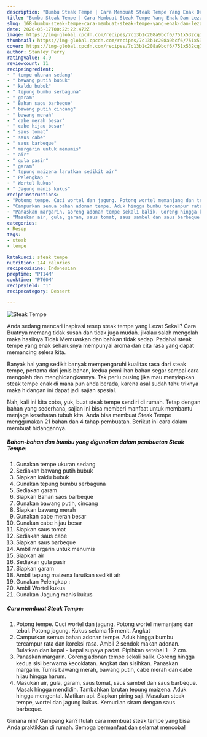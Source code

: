 ```yaml
---
description: "Bumbu Steak Tempe | Cara Membuat Steak Tempe Yang Enak Dan Lezat"
title: "Bumbu Steak Tempe | Cara Membuat Steak Tempe Yang Enak Dan Lezat"
slug: 168-bumbu-steak-tempe-cara-membuat-steak-tempe-yang-enak-dan-lezat
date: 2020-05-17T00:22:22.472Z
image: https://img-global.cpcdn.com/recipes/7c13b1c208a9bcf6/751x532cq70/steak-tempe-foto-resep-utama.jpg
thumbnail: https://img-global.cpcdn.com/recipes/7c13b1c208a9bcf6/751x532cq70/steak-tempe-foto-resep-utama.jpg
cover: https://img-global.cpcdn.com/recipes/7c13b1c208a9bcf6/751x532cq70/steak-tempe-foto-resep-utama.jpg
author: Stanley Perry
ratingvalue: 4.9
reviewcount: 11
recipeingredient:
- " tempe ukuran sedang"
- " bawang putih bubuk"
- " kaldu bubuk"
- " tepung bumbu serbaguna"
- " garam"
- " Bahan saos barbeque"
- " bawang putih cincang"
- " bawang merah"
- " cabe merah besar"
- " cabe hijau besar"
- " saus tomat"
- " saus cabe"
- " saus barbeque"
- " margarin untuk menumis"
- " air"
- " gula pasir"
- " garam"
- " tepung maizena larutkan sedikit air"
- " Pelengkap "
- " Wortel kukus"
- " Jagung manis kukus"
recipeinstructions:
- "Potong tempe. Cuci wortel dan jagung. Potong wortel memanjang dan tebal. Potong jagung. Kukus selama 15 menit. Angkat"
- "Campurkan semua bahan adonan tempe. Aduk hingga bumbu tercampur rata dan koreksi rasa. Ambil 2 sendok makan adonan. Bulatkan dan kepal - kepal supaya padat. Pipihkan setebal 1 - 2 cm."
- "Panaskan margarin. Goreng adonan tempe sekali balik. Goreng hingga kedua sisi berwarna kecoklatan. Angkat dan sisihkan. Panaskan margarin. Tumis bawang merah, bawang putih, cabe merah dan cabe hijau hingga harum."
- "Masukan air, gula, garam, saus tomat, saus sambel dan saus barbeque. Masak hingga mendidih. Tambahkan larutan tepung maizena. Aduk hingga mengental. Matikan api. Siapkan piring saji. Masukan steak tempe, wortel dan jagung kukus. Kemudian siram dengan saus barbeque."
categories:
- Resep
tags:
- steak
- tempe

katakunci: steak tempe 
nutrition: 144 calories
recipecuisine: Indonesian
preptime: "PT14M"
cooktime: "PT60M"
recipeyield: "1"
recipecategory: Dessert

---
```



![Steak Tempe](https://img-global.cpcdn.com/recipes/7c13b1c208a9bcf6/751x532cq70/steak-tempe-foto-resep-utama.jpg)

Anda sedang mencari inspirasi resep steak tempe yang Lezat Sekali? Cara Buatnya memang tidak susah dan tidak juga mudah. jikalau salah mengolah maka hasilnya Tidak Memuaskan dan bahkan tidak sedap. Padahal steak tempe yang enak seharusnya mempunyai aroma dan cita rasa yang dapat memancing selera kita.



Banyak hal yang sedikit banyak mempengaruhi kualitas rasa dari steak tempe, pertama dari jenis bahan, kedua pemilihan bahan segar sampai cara mengolah dan menghidangkannya. Tak perlu pusing jika mau menyiapkan steak tempe enak di mana pun anda berada, karena asal sudah tahu triknya maka hidangan ini dapat jadi sajian spesial.


Nah, kali ini kita coba, yuk, buat steak tempe sendiri di rumah. Tetap dengan bahan yang sederhana, sajian ini bisa memberi manfaat untuk membantu menjaga kesehatan tubuh kita. Anda bisa membuat Steak Tempe menggunakan 21 bahan dan 4 tahap pembuatan. Berikut ini cara dalam membuat hidangannya.

<!--inarticleads1-->

##### Bahan-bahan dan bumbu yang digunakan dalam pembuatan Steak Tempe:

1. Gunakan  tempe ukuran sedang
1. Sediakan  bawang putih bubuk
1. Siapkan  kaldu bubuk
1. Gunakan  tepung bumbu serbaguna
1. Sediakan  garam
1. Siapkan  Bahan saos barbeque
1. Gunakan  bawang putih, cincang
1. Siapkan  bawang merah
1. Gunakan  cabe merah besar
1. Gunakan  cabe hijau besar
1. Siapkan  saus tomat
1. Sediakan  saus cabe
1. Siapkan  saus barbeque
1. Ambil  margarin untuk menumis
1. Siapkan  air
1. Sediakan  gula pasir
1. Siapkan  garam
1. Ambil  tepung maizena larutkan sedikit air
1. Gunakan  Pelengkap :
1. Ambil  Wortel kukus
1. Gunakan  Jagung manis kukus




<!--inarticleads2-->

##### Cara membuat Steak Tempe:

1. Potong tempe. Cuci wortel dan jagung. Potong wortel memanjang dan tebal. Potong jagung. Kukus selama 15 menit. Angkat
1. Campurkan semua bahan adonan tempe. Aduk hingga bumbu tercampur rata dan koreksi rasa. Ambil 2 sendok makan adonan. Bulatkan dan kepal - kepal supaya padat. Pipihkan setebal 1 - 2 cm.
1. Panaskan margarin. Goreng adonan tempe sekali balik. Goreng hingga kedua sisi berwarna kecoklatan. Angkat dan sisihkan. Panaskan margarin. Tumis bawang merah, bawang putih, cabe merah dan cabe hijau hingga harum.
1. Masukan air, gula, garam, saus tomat, saus sambel dan saus barbeque. Masak hingga mendidih. Tambahkan larutan tepung maizena. Aduk hingga mengental. Matikan api. Siapkan piring saji. Masukan steak tempe, wortel dan jagung kukus. Kemudian siram dengan saus barbeque.




Gimana nih? Gampang kan? Itulah cara membuat steak tempe yang bisa Anda praktikkan di rumah. Semoga bermanfaat dan selamat mencoba!
